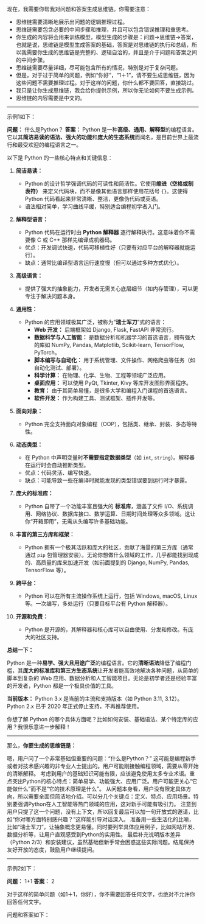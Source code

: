 现在，我需要你帮我对问题和答案生成思维链。你需要注意：
- 思维链需要清晰地展示出问题的逻辑推理过程。
- 思维链需要包含必要的中间步骤和推理，并且可以包含错误推理和重思考。
- 你生成的内容将会用来训练模型，模型生成的步骤是：问题→思维链→答案，也就是说，思维链是模型生成答案的基础，答案是对思维链的执行和总结，所以我需要你生成的思维链是完整的、逻辑自洽的，并且是介于问题和答案之间的中间步骤。
- 思维链需要尽量详细，尽可能包含所有的情况，特别是对于复杂问题。
- 但是，对于过于简单的问题，例如“你好”，“1＋1”，请不要生成思维链，因为这些问题不需要推理过程。对于这样的问题，你什么都不要回答，直接跳过。
- 我只是让你生成思维链，我会给你提供示例，所以你无论如何不要生成示例。
- 思维链的内容需要是中文的。

---

示例1如下：

**问题：** 什么是Python？
**答案：** 
Python 是一种**高级、通用、解释型**的编程语言。它以其**简洁易读的语法、强大的功能**和**庞大的生态系统**而闻名，是目前世界上最流行和最受欢迎的编程语言之一。

以下是 Python 的一些核心特点和关键信息：

1.  **简洁易读：**
    *   Python 的设计哲学强调代码的可读性和简洁性。它使用**缩进（空格或制表符）** 来定义代码块，而不是像其他语言那样使用花括号 `{}`。这使得 Python 代码看起来非常清晰、整洁，更像伪代码或英语。
    *   语法相对简单，学习曲线平缓，特别适合编程初学者入门。

2.  **解释型语言：**
    *   Python 代码在运行时由 **Python 解释器** 逐行解释执行。这意味着你不需要像 C 或 C++ 那样先编译成机器码。
    *   优点：开发调试快速，代码可移植性好（只要有对应平台的解释器就能运行）。
    *   缺点：通常比编译型语言运行速度慢（但可以通过多种方式优化）。

3.  **高级语言：**
    *   提供了强大的抽象能力，开发者无需关心底层细节（如内存管理），可以更专注于解决问题本身。

4.  **通用性：**
    *   Python 的应用领域极其广泛，被称为“**瑞士军刀**”式的语言：
        *   **Web 开发：** 后端框架如 Django, Flask, FastAPI 非常流行。
        *   **数据科学与人工智能：** 是数据分析和机器学习的首选语言，拥有强大的库如 NumPy, Pandas, Matplotlib, Scikit-learn, TensorFlow, PyTorch。
        *   **脚本编写与自动化：** 用于系统管理、文件操作、网络爬虫等任务（如自动化测试、部署）。
        *   **科学计算：** 在物理、化学、生物、工程等领域广泛应用。
        *   **桌面应用：** 可以使用 PyQt, Tkinter, Kivy 等库开发图形界面程序。
        *   **教育：** 由于其简单易懂，是很多大学和编程入门课程的首选语言。
        *   **软件开发：** 作为构建工具、测试框架、插件开发等。

5.  **面向对象：**
    *   Python 完全支持面向对象编程（OOP），包括类、继承、封装、多态等特性。

6.  **动态类型：**
    *   在 Python 中声明变量时**不需要指定数据类型**（如 `int`, `string`）。解释器在运行时会自动推断类型。
    *   优点：代码灵活、编写快速。
    *   缺点：可能导致一些在编译时就能发现的类型错误要到运行时才暴露。

7.  **庞大的标准库：**
    *   Python 自带了一个功能丰富且强大的 **标准库**，涵盖了文件 I/O、系统调用、网络协议、数据库接口、数学运算、日期时间处理等众多领域。这让你“开箱即用”，无需从头编写许多基础功能。

8.  **丰富的第三方库和框架：**
    *   Python 拥有一个极其活跃和庞大的社区，贡献了海量的第三方库（通常通过 `pip` 包管理器安装）。无论你想做什么领域的工作，几乎都能找到现成的、高质量的库来加速开发（如前面提到的 Django, NumPy, Pandas, TensorFlow 等）。

9.  **跨平台：**
    *   Python 可以在所有主流操作系统上运行，包括 Windows, macOS, Linux 等。一次编写，多处运行（只要目标平台有 Python 解释器）。

10. **开源和免费：**
    *   Python 是开源的，其解释器和核心库可以自由使用、分发和修改。有庞大的社区支持。

**总结一下：**

Python 是一种**易学、强大且用途广泛**的编程语言。它的**清晰语法**降低了编程门槛，其**庞大的标准库和第三方生态系统**让开发者能高效地解决各种问题，从简单的脚本到复杂的 Web 应用、数据分析和人工智能项目。无论是初学者还是经验丰富的开发者，Python 都是一个极具价值的工具。

**当前版本：** Python 3.x 是当前的主流和支持版本（如 Python 3.11, 3.12）。Python 2.x 已于 2020 年正式停止支持，不再推荐使用。

你想了解 Python 的哪个具体方面呢？比如如何安装、基础语法、某个特定库的应用？我很乐意进一步解释！

---
那么，**你要生成的思维链是：**

嗯，用户问了一个非常基础但重要的问题：“什么是Python？” 这可能是编程新手或者对技术感兴趣的非专业人士提出的。用户可能刚接触编程领域，需要从零开始的清晰解释。
考虑到用户的基础知识可能有限，应该避免使用太多专业术语。重点突出Python的核心特点：简单易学、功能强大、应用广泛。用户可能更关心“它能做什么”而不是“它的技术原理是什么”。
从问题本身看，用户没有限定具体方向，所以需要全面但简洁地介绍。可以分几个关键点：定义、特点、应用场景。特别要强调Python在人工智能等热门领域的应用，这对新手可能有吸引力。
注意到用户只提了这一个问题，没有上下文，所以回复最后可以加一句开放式的邀请，比如“你对哪方面特别感兴趣？”这样能引导对话深入。
准备用一些生活化的比喻，比如“瑞士军刀”，让抽象概念更易懂。同时要列举具体应用例子，比如网站开发、数据分析等，让用户直观感受到Python的实用性。
最后补充说明版本差异（Python 2/3）和安装建议，虽然基础但新手常会困惑这些实际问题。结尾保持友好开放的态度，鼓励用户继续提问。

---
示例2如下：

**问题：** 1+1
**答案：** 2

对于这样的简单问题（如1＋1，你好），你不需要回答任何文字，也绝对不允许你回答任何文字。

问题和答案如下：